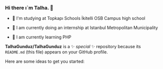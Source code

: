 ### Hi there ı`m Talha. 👋


- 🏫 I'm studying at Topkapı Schools İkitelli OSB Campus high school

- 🔭 I am currently doing an internship at Istanbul Metropolitan Municipality

- 🌱 I am currently learning PHP


**TalhaGunduz/TalhaGunduz** is a ✨ _special_ ✨ repository because its `README.md` (this file) appears on your GitHub profile.

Here are some ideas to get you started:

